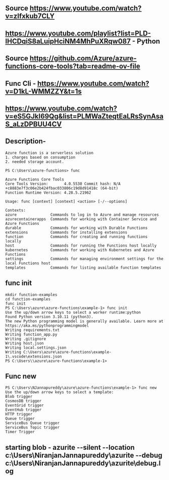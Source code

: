 ## Source https://www.youtube.com/watch?v=zIfxkub7CLY
## https://www.youtube.com/playlist?list=PLD-lHCDqiS8aLuipHciNM4MhPuXRqw087 - Python
## Source https://github.com/Azure/azure-functions-core-tools?tab=readme-ov-file
## Func Cli - https://www.youtube.com/watch?v=D1kL-WMMZZY&t=1s
## https://www.youtube.com/watch?v=eS5GJkI69Qg&list=PLMWaZteqtEaLRsSynAsaS_aLzDPBUU4CV

## Description-
```
Azure function is a serverless solution
1. charges based on consumption
2. needed storage account.

```


```
PS C:\Users\azure-functions> func

Azure Functions Core Tools
Core Tools Version:       4.0.5530 Commit hash: N/A +c8883e7f3c06e2b424fbac033806c19d8d91418c (64-bit)
Function Runtime Version: 4.28.5.21962

Usage: func [context] [context] <action> [-/--options]

Contexts:
azure               Commands to log in to Azure and manage resources
azurecontainerapps  Commands for working with Container Service and Azure Functions
durable             Commands for working with Durable Functions
extensions          Commands for installing extensions
function            Commands for creating and running functions locally
host                Commands for running the Functions host locally
kubernetes          Commands for working with Kubernetes and Azure Functions
settings            Commands for managing environment settings for the local Functions host
templates           Commands for listing available function templates

```
## func init
```
mkdir function-examples
cd function-examples
func init
PS C:\Users\azure\azure-functions\example-1> func init
Use the up/down arrow keys to select a worker runtime:python
Found Python version 3.10.11 (python3).
The new Python programming model is generally available. Learn more at https://aka.ms/pythonprogrammingmodel
Writing requirements.txt
Writing function_app.py
Writing .gitignore
Writing host.json
Writing local.settings.json
Writing C:\Users\azure\azure-functions\example-1\.vscode\extensions.json
PS C:\Users\\azure\azure-functions\example-1>
```
## Func new
```
PS C:\Users\NJannapureddy\azure\azure-functions\example-1> func new
Use the up/down arrow keys to select a template:
Blob trigger
CosmosDB trigger
EventGrid trigger
EventHub trigger
HTTP trigger
Queue trigger
ServiceBus Queue trigger
ServiceBus Topic trigger
Timer Trigger
```
## 
## starting blob - azurite --silent --location c:\Users\NiranjanJannapureddy\azurite --debug c:\Users\NiranjanJannapureddy\azurite\debug.log








